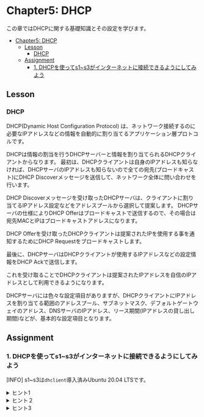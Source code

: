 # Chapter5: DHCP

この章ではDHCPに関する基礎知識とその設定を学びます。

- [Chapter5: DHCP](#chapter5-dhcp)
	- [Lesson](#lesson)
		- [DHCP](#dhcp)
	- [Assignment](#assignment)
		- [1. DHCPを使ってs1~s3がインターネットに接続できるようにしてみよう](#1-dhcpを使ってs1s3がインターネットに接続できるようにしてみよう)

## Lesson

### DHCP

DHCP(Dynamic Host Configuration Protocol) は、ネットワーク接続するのに必要なIPアドレスなどの情報を自動的に割り当てるアプリケーション層プロトコルです。

DHCPは情報の割当を行うDHCPサーバーと情報を割り当てられるDHCPクライアントからなります。
最初は、DHCPクライアントは自身のIPアドレスも知らなければ、DHCPサーバのIPアドレスも知らないので全ての宛先(ブロードキャスト)にDHCP Discoverメッセージを送信して、ネットワーク全体に問い合わせを行います。

DHCP Discoverメッセージを受け取ったDHCPサーバは、クライアントに割り当てるIPアドレス設定などをアドレスプールから選択して提案します。
DHCPサーバの仕様によりDHCP Offerはブロードキャストで送信するので、その場合は宛先MACとIPはブロードキャストアドレスになります。

DHCP Offerを受け取ったDHCPクライアントは提案されたIPを使用する事を通知するためにDHCP Requestをブロードキャストします。

最後に、DHCPサーバはDHCPクライアントが使用するIPアドレスなどの設定情報をDHCP Ackで送信します。

これを受け取ることでDHCPクライアントは提案されたIPアドレスを自信のIPアドレスとして利用できるようになります。

DHCPサーバには色々な設定項目がありますが、DHCPクライアントにIPアドレスを割り当てる範囲のアドレスプール、サブネットマスク、デフォルトゲートウェイのアドレス、DNSサーバのIPアドレス、リース期間(IPアドレスの貸し出し期間)などが、基本的な設定項目となります。

## Assignment

### 1. DHCPを使ってs1~s3がインターネットに接続できるようにしてみよう

[INFO]
s1~s3は`dhclient`導入済みUbuntu 20.04 LTSです。

<details>
<summary>ヒント1</summary>

ここではr4がDHCPサーバー、s1~s3がDHCPクライアントです。
</details>

<details>
<summary>ヒント２</summary>

最初はこれまでと同様にr4の`eth100`に対してIPアドレスやOSPFの設定を行う必要があります。
</details>

<details>
<summary>ヒント3</summary>

DHCPサーバーには少なくとも割り当てる範囲のアドレスプール・サブネットマスク、デフォルトゲートウェイのアドレスの3つが必要です。
</details>